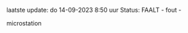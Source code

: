 laatste update: 
do 14-09-2023  8:50   uur 
Status: FAALT - fout - 
<div class="service R">microstation</div>